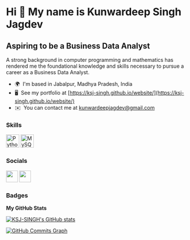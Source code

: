 Hi 👋 My name is Kunwardeep Singh Jagdev
========================================

Aspiring to be a Business Data Analyst
--------------------------------------

A strong background in computer programming and mathematics has rendered me the foundational knowledge and skills necessary to pursue a career as a Business Data Analyst.

* 🌍  I'm based in Jabalpur, Madhya Pradesh, India
* 🖥️  See my portfolio at [https://ksj-singh.github.io/website/](https://ksj-singh.github.io/website/)
* ✉️  You can contact me at [kunwardeepjagdev@gmail.com](mailto:kunwardeepjagdev@gmail.com)

### Skills

<p align="left">
<a href="https://www.python.org/" target="_blank" rel="noreferrer"><img src="https://raw.githubusercontent.com/danielcranney/readme-generator/main/public/icons/skills/python-colored.svg" width="36" height="36" alt="Python" /></a>
<a href="https://www.mysql.com/" target="_blank" rel="noreferrer"><img src="https://raw.githubusercontent.com/danielcranney/readme-generator/main/public/icons/skills/mysql-colored.svg" width="36" height="36" alt="MySQL" /></a>
</p>


### Socials

<p align="left"> <a href="https://www.github.com/KSJ-SINGH" target="_blank" rel="noreferrer"><img src="https://raw.githubusercontent.com/danielcranney/readme-generator/main/public/icons/socials/github.svg" width="32" height="32" /></a> <a href="https://www.linkedin.com/in/kunwardeepsinghjagdev/" target="_blank" rel="noreferrer"><img src="https://raw.githubusercontent.com/danielcranney/readme-generator/main/public/icons/socials/linkedin.svg" width="32" height="32" /></a></p>

### Badges

<b>My GitHub Stats</b>

<a href="http://www.github.com/KSJ-SINGH"><img src="https://github-readme-stats.vercel.app/api?username=KSJ-SINGH&show_icons=true&hide=&count_private=true&title_color=0891b2&text_color=ffffff&icon_color=0891b2&bg_color=1c1917&hide_border=true&show_icons=true" alt="KSJ-SINGH's GitHub stats" /></a>

<a href="http://www.github.com/KSJ-SINGH"><img src="https://activity-graph.herokuapp.com/graph?username=KSJ-SINGH&bg_color=1c1917&color=ffffff&line=0891b2&point=ffffff&area_color=1c1917&area=true&hide_border=true&custom_title=GitHub%20Commits%20Graph" alt="GitHub Commits Graph" /></a>
